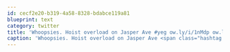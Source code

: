 ```yaml
---
id: cecf2e20-b319-4a58-8328-bdabce119a81
blueprint: text
category: twitter
title: 'Whoopsies. Hoist overload on Jasper Ave #yeg ow.ly/i/1nMdp ow.ly/i/1nMe9'
caption: 'Whoopsies. Hoist overload on Jasper Ave <span class="hashtag hashtag_local">#<a href="http://tweettemp.darylchymko.ca/?tag=yeg">yeg</a> <a href="http://ow.ly/i/1nMdp" title="http://ow.ly/i/1nMdp" class="link link_untco">ow.ly/i/1nMdp</a> <a href="http://ow.ly/i/1nMe9" title="http://ow.ly/i/1nMe9" class="link link_untco">ow.ly/i/1nMe9</a>'
---
```

